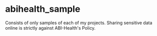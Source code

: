# abihealth_sample

Consists of only samples of each of my projects. Sharing sensitive data online is strictly against ABI-Health's Policy.
